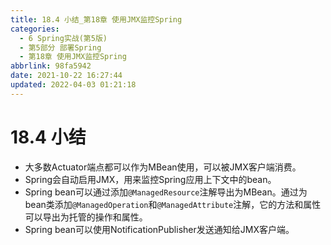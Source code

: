 ```yaml
---
title: 18.4 小结_第18章 使用JMX监控Spring
categories: 
  - 6 Spring实战(第5版)
  - 第5部分 部署Spring
  - 第18章 使用JMX监控Spring
abbrlink: 98fa5942
date: 2021-10-22 16:27:44
updated: 2022-04-03 01:21:18
---
```

# 18.4 小结
- 大多数Actuator端点都可以作为MBean使用，可以被JMX客户端消费。
- Spring会自动启用JMX，用来监控Spring应用上下文中的bean。
- Spring bean可以通过添加`@ManagedResource`注解导出为MBean。通过为bean类添加`@ManagedOperation`和`@ManagedAttribute`注解，它的方法和属性可以导出为托管的操作和属性。
- Spring bean可以使用NotificationPublisher发送通知给JMX客户端。
